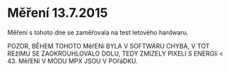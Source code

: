 Měření 13.7.2015
================

Měření s tohoto dne se zaměřovala na test letového hardwaru. 

POZOR, BĚHEM TOHOTO MěřENí BYLA V SOFTWARU CHYBA, V TOT REžIMU SE ZAOKROUHLOVALO DOLU, TEDY ZMIZELY PIXELI S ENERGIí < 43. MěřENí V MÓDU MPX JSOU V POřáDKU.
